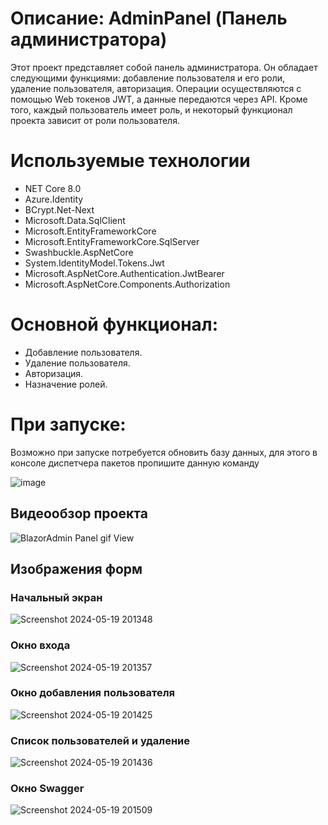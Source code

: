 # Описание: AdminPanel (Панель администратора)
Этот проект представляет собой панель администратора. Он обладает следующими функциями: добавление пользователя и его роли, удаление пользователя, авторизация. Операции осуществляются с помощью Web токенов JWT, а данные передаются через API. Кроме того, каждый пользователь имеет роль, и некоторый функционал проекта зависит от роли пользователя.

# Используемые технологии
* NET Core 8.0
* Azure.Identity
* BCrypt.Net-Next
* Microsoft.Data.SqlClient
* Microsoft.EntityFrameworkCore
* Microsoft.EntityFrameworkCore.SqlServer
* Swashbuckle.AspNetCore
* System.IdentityModel.Tokens.Jwt
* Microsoft.AspNetCore.Authentication.JwtBearer
* Microsoft.AspNetCore.Components.Authorization

# Основной функционал:
* Добавление пользователя.
* Удаление пользователя.
* Авторизация.
* Назначение ролей.

# При запуске:
Возможно при запуске потребуется обновить базу данных, для этого в консоле диспетчера пакетов пропишите данную команду

![image](https://github.com/qwiklly/BlazorAdminPanel1/assets/157243767/7a57b1e9-3b7b-4610-9ad1-2f550c4e15f2)

## Видеообзор проекта

![BlazorAdmin Panel gif View](https://github.com/qwiklly/BlazorAdminPanel1/assets/157243767/46634aa7-4efe-4f28-a5aa-18eadfdc9db9)
  
## Изображения форм
### **Начальный экран**

![Screenshot 2024-05-19 201348](https://github.com/qwiklly/BlazorAdminPanel1/assets/157243767/5ce6d94b-36d3-45a5-bf44-e128f36557ed)

### **Окно входа**

![Screenshot 2024-05-19 201357](https://github.com/qwiklly/BlazorAdminPanel1/assets/157243767/e3ecb6cb-5715-4f83-b264-709afed34919)

### **Окно добавления пользователя**

![Screenshot 2024-05-19 201425](https://github.com/qwiklly/BlazorAdminPanel1/assets/157243767/ee0b4c3a-07bd-47c9-9a92-b9b2754f6966)

### **Список пользователей и удаление**

![Screenshot 2024-05-19 201436](https://github.com/qwiklly/BlazorAdminPanel1/assets/157243767/55095b65-803c-4544-8e2c-ad8a3006fe88)

### **Окно Swagger**

![Screenshot 2024-05-19 201509](https://github.com/qwiklly/BlazorAdminPanel1/assets/157243767/0e3b57c0-ad27-4800-b27c-71db1a1fb82e)


